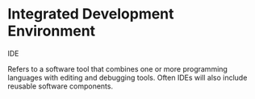 # Integrated Development Environment


IDE

Refers to a software tool that combines one or more programming
languages with editing and debugging tools. Often IDEs will also include
reusable software components.

